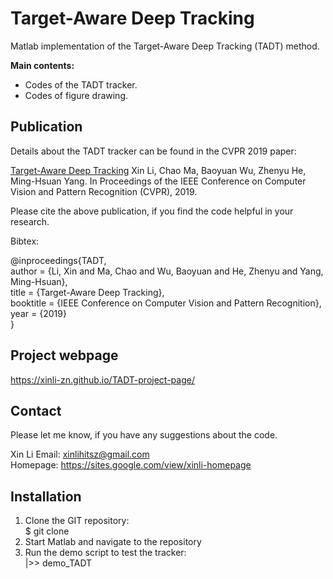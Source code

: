# Target-Aware Deep Tracking

Matlab implementation of the Target-Aware Deep Tracking (TADT) method.

**Main contents:**
- Codes of the TADT tracker.
- Codes of figure drawing.


## Publication
Details about the TADT tracker can be found in the CVPR 2019 paper:

[Target-Aware Deep Tracking]()
Xin Li, Chao Ma, Baoyuan Wu, Zhenyu He, Ming-Hsuan Yang.
In Proceedings of the IEEE Conference on Computer Vision and Pattern Recognition (CVPR), 2019.

Please cite the above publication, if you find the code helpful in your research.

Bibtex:

@inproceedings{TADT,  
    author    = {Li, Xin and Ma, Chao and Wu, Baoyuan and He, Zhenyu and Yang, Ming-Hsuan},  
    title     = {Target-Aware Deep Tracking},  
    booktitle = {IEEE Conference on Computer Vision and Pattern Recognition},  
    year      = {2019}  
}


## Project webpage
https://xinli-zn.github.io/TADT-project-page/

## Contact
Please let me know, if you have any suggestions about the code.

Xin Li
Email: xinlihitsz@gmail.com  
Homepage: https://sites.google.com/view/xinli-homepage

## Installation
1. Clone the GIT repository:  
$ git clone  
2. Start Matlab and navigate to the repository  
3. Run the demo script to test the tracker:  
|>> demo_TADT

